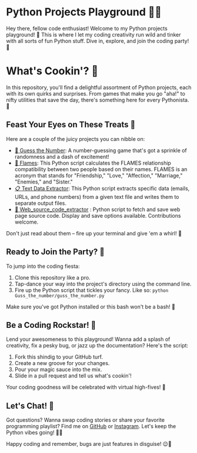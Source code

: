  
# Python Projects Playground 🐍🚀

Hey there, fellow code enthusiast! Welcome to my Python projects playground! 🎉 This is where I let my coding creativity run wild and tinker with all sorts of fun Python stuff. Dive in, explore, and join the coding party! 🎈

# What's Cookin'? 🍳

In this repository, you'll find a delightful assortment of Python projects, each with its own quirks and surprises. From games that make you go "aha!" to nifty utilities that save the day, there's something here for every Pythonista. 🎈

## Feast Your Eyes on These Treats 🍰

Here are a couple of the juicy projects you can nibble on:

- [🔮 Guess the Number](https://github.com/Akash2king/python-projects/tree/7bf6dfb0d4a604a89429abbe9c8ff652437acf14/Guss_the_number): A number-guessing game that's got a sprinkle of randomness and a dash of excitement!
- [💞 Flames]( https://github.com/Akash2king/python-projects/tree/7c9cab64265129bea33ed314e61b5b920bd7c2a3/FLAMES): This Python script calculates the FLAMES relationship compatibility between two people based on their names. FLAMES is an acronym that stands for "Friendship," "Love," "Affection," "Marriage," "Enemies," and "Sister."
- [📋 Text Data Extractor](https://github.com/Akash2king/python-projects/tree/7bf6dfb0d4a604a89429abbe9c8ff652437acf14/File_regex): This Python script extracts specific data (emails, URLs, and phone numbers) from a given text file and writes them to separate output files.
- [💾 Web_source_code_extractor](Web_source_code_extractor) :
Python script to fetch and save web page source code. Display and save options available. Contributions welcome. 

Don't just read about them – fire up your terminal and give 'em a whirl! 🚀

## Ready to Join the Party? 🎈

To jump into the coding fiesta:

1. Clone this repository like a pro.
2. Tap-dance your way into the project's directory using the command line.
3. Fire up the Python script that tickles your fancy. Like so: `python Guss_the_number/guss_the_number.py`

Make sure you've got Python installed or this bash won't be a bash! 🎉

## Be a Coding Rockstar! 🎸

Lend your awesomeness to this playground! Wanna add a splash of creativity, fix a pesky bug, or jazz up the documentation? Here's the script:

1. Fork this shindig to your GitHub turf.
2. Create a new groove for your changes.
3. Pour your magic sauce into the mix.
4. Slide in a pull request and tell us what's cookin'!

Your coding goodness will be celebrated with virtual high-fives! 🙌

## Let's Chat! 💌

Got questions? Wanna swap coding stories or share your favorite programming playlist? Find me on [GitHub](https://github.com/Akash2king) or [Instagram](https://instagram.com/itz_el._?utm_source=qr&igshid=ZDc4ODBmNjlmNQ%3D%3D). Let's keep the Python vibes going! 🐍✨

Happy coding and remember, bugs are just features in disguise! 😉🐞
